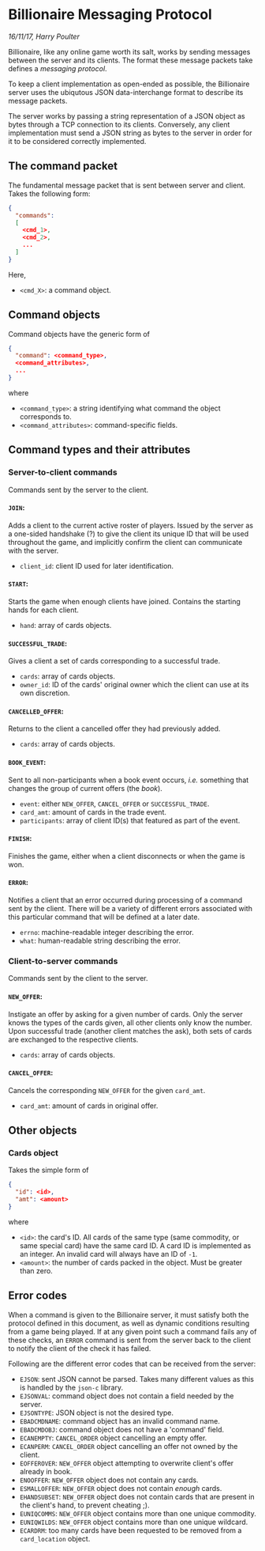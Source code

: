 # Billionaire Messaging Protocol
_16/11/17, Harry Poulter_

Billionaire, like any online game worth its salt, works by sending
messages between the server and its clients. The format these message
packets take defines a _messaging protocol_.

To keep a client implementation as open-ended as possible, the
Billionaire server uses the ubiqutous JSON data-interchange format to
describe its message packets.

The server works by passing a string representation of a JSON object as
bytes through a TCP connection to its clients. Conversely, any client
implementation must send a JSON string as bytes to the server in order
for it to be considered correctly implemented.


## The command packet
The fundamental message packet that is sent between server and client.
Takes the following form:

```json
{
  "commands":
  [
    <cmd_1>,
    <cmd_2>,
    ...
  ]
}
```

Here,
 - `<cmd_X>`: a command object.


## Command objects
Command objects have the generic form of

```json
{
  "command": <command_type>,
  <command_attributes>,
  ...
}
```

where
 - `<command_type>`: a string identifying what command the object
corresponds to.
 - `<command_attributes>`: command-specific fields.


## Command types and their attributes

### Server-to-client commands
Commands sent by the server to the client.

#### `JOIN`:
Adds a client to the current active roster of players. Issued by the
server as a one-sided handshake (?) to give the client its unique ID
that will be used throughout the game, and implicitly confirm the client
can communicate with the server.
 - `client_id`: client ID used for later identification.

#### `START`:
Starts the game when enough clients have joined. Contains the starting
hands for each client.
 - `hand`: array of cards objects.

#### `SUCCESSFUL_TRADE`:
Gives a client a set of cards corresponding to a successful trade.
 - `cards`: array of cards objects.
 - `owner_id`: ID of the cards' original owner which the client can use
at its own discretion.

#### `CANCELLED_OFFER`:
Returns to the client a cancelled offer they had previously added.
 - `cards`: array of cards objects.

#### `BOOK_EVENT`:
Sent to all non-participants when a book event occurs, _i.e._ something
that changes the group of current offers (the _book_).
 - `event`: either `NEW_OFFER`, `CANCEL_OFFER` or `SUCCESSFUL_TRADE`.
 - `card_amt`: amount of cards in the trade event.
 - `participants`: array of client ID(s) that featured as part of the
event.

#### `FINISH`:
Finishes the game, either when a client disconnects or when the game is
won.

#### `ERROR`:
Notifies a client that an error occurred during processing of a command
sent by the client. There will be a variety of different errors
associated with this particular command that will be defined at a later
date.
 - `errno`: machine-readable integer describing the error.
 - `what`: human-readable string describing the error.


### Client-to-server commands
Commands sent by the client to the server.

#### `NEW_OFFER`:
Instigate an offer by asking for a given number of cards. Only the
server knows the types of the cards given, all other clients only know
the number. Upon successful trade (another client matches the ask), both
sets of cards are exchanged to the respective clients.
 - `cards`: array of cards objects.

#### `CANCEL_OFFER`:
Cancels the corresponding `NEW_OFFER` for the given `card_amt`.
 - `card_amt`: amount of cards in original offer.


## Other objects

### Cards object
Takes the simple form of

```json
{
  "id": <id>,
  "amt": <amount>
}
```

where
 - `<id>`: the card's ID. All cards of the same type (same commodity, or
same special card) have the same card ID. A card ID is implemented as an
integer. An invalid card will always have an ID of `-1`.
 - `<amount>`: the number of cards packed in the object. Must be greater
than zero.


## Error codes

When a command is given to the Billionaire server, it must satisfy both
the protocol defined in this document, as well as dynamic conditions
resulting from a game being played. If at any given point such a command
fails any of these checks, an `ERROR` command is sent from the server
back to the client to notify the client of the check it has failed.

Following are the different error codes that can be received from the
server:

 - `EJSON`: sent JSON cannot be parsed. Takes many different values as
this is handled by the `json-c` library.
 - `EJSONVAL`: command object does not contain a field needed by the
server.
 - `EJSONTYPE`: JSON object is not the desired type.
 - `EBADCMDNAME`: command object has an invalid command name.
 - `EBADCMDOBJ`: command object does not have a 'command' field.
 - `ECANEMPTY`: `CANCEL_ORDER` object cancelling an empty offer.
 - `ECANPERM`: `CANCEL_ORDER` object cancelling an offer not owned by
the client.
 - `EOFFEROVER`: `NEW_OFFER` object attempting to overwrite client's
offer already in book.
 - `ENOOFFER`: `NEW_OFFER` object does not contain any cards.
 - `ESMALLOFFER`: `NEW_OFFER` object does not contain _enough_ cards.
 - `EHANDSUBSET`:  `NEW_OFFER` object does not contain cards that are
present in the client's hand, to prevent cheating ;).
 - `EUNIQCOMMS`: `NEW_OFFER` object contains more than one unique
commodity.
 - `EUNIQWILDS`: `NEW_OFFER` object contains more than one unique
wildcard.
 - `ECARDRM`: too many cards have been requested to be removed from a
`card_location` object.
